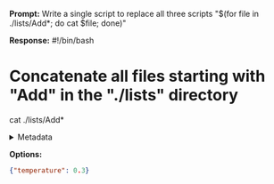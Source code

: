 **Prompt:**
Write a single script to replace all three scripts "$(for file in ./lists/Add*; do cat $file; done)"


**Response:**
#!/bin/bash

# Concatenate all files starting with "Add" in the "./lists" directory
cat ./lists/Add*

<details><summary>Metadata</summary>

- Duration: 1562 ms
- Datetime: 2023-07-26T08:47:37.972540
- Model: gpt-3.5-turbo-0613

</details>

**Options:**
```json
{"temperature": 0.3}
```

